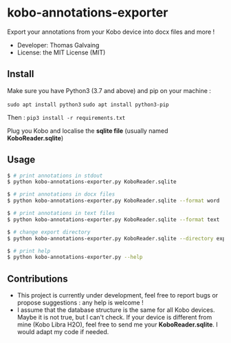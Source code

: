 # kobo-annotations-exporter

Export your annotations from your Kobo device into docx files and more !
* Developer: Thomas Galvaing
* License: the MIT License (MIT)

## Install
Make sure you have Python3 (3.7 and above) and pip on your machine :

`sudo apt install python3`
`sudo apt install python3-pip`

Then :
`pip3 install -r requirements.txt`

Plug you Kobo and localise the **sqlite file** (usually named **KoboReader.sqlite**)

## Usage

```bash
$ # print annotations in stdout
$ python kobo-annotations-exporter.py KoboReader.sqlite

$ # print annotations in docx files
$ python kobo-annotations-exporter.py KoboReader.sqlite --format word

$ # print annotations in text files
$ python kobo-annotations-exporter.py KoboReader.sqlite --format text

$ # change export directory
$ python kobo-annotations-exporter.py KoboReader.sqlite --directory export_directory

$ # print help
$ python kobo-annotations-exporter.py --help
````

## Contributions
* This project is currently under development, feel free to report bugs or propose suggestions : any help is welcome ! 
* I assume that the database structure is the same for all Kobo devices. Maybe it is not true, but I can't check. If your device is different from mine (Kobo Libra H2O), feel free to send me your **KoboReader.sqlite**. I would adapt my code if needed.
